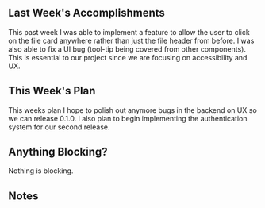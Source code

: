 ## Last Week's Accomplishments

This past week I was able to implement a feature to allow the user to click on the file card anywhere rather than just the file header from before.
I was also able to fix a UI bug (tool-tip being covered from other components). This is essential to our project since we are focusing on accessibility and UX.

## This Week's Plan

This weeks plan I hope to polish out anymore bugs in the backend on UX so we can release 0.1.0. I also plan to begin implementing the authentication system for our second release.

## Anything Blocking?

Nothing is blocking.

## Notes
